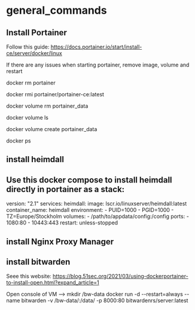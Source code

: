 # general_commands
## Install Portainer
Follow this guide: https://docs.portainer.io/start/install-ce/server/docker/linux

If there are any issues when starting portainer, remove image, volume and restart 

docker rm portainer

docker rmi portainer/portainer-ce:latest

docker volume rm portainer_data

docker volume ls

docker volume create portainer_data

docker ps

## install heimdall

Use this docker compose to install heimdall directly in portainer as a stack: 
---
version: "2.1"
services:
  heimdall:
    image: lscr.io/linuxserver/heimdall:latest
    container_name: heimdall
    environment:
      - PUID=1000
      - PGID=1000
      - TZ=Europe/Stockholm
    volumes:
      - /path/to/appdata/config:/config
    ports:
      - 1080:80
      - 10443:443
    restart: unless-stopped

  ## install Nginx Proxy Manager 

  ## install bitwarden 
  Seee this website:
  https://blog.51sec.org/2021/03/using-dockerportainer-to-install-open.html?expand_article=1

  Open console of VM --> mkdir /bw-data
  docker run -d --restart=always --name bitwarden -v /bw-data/:/data/ -p 8000:80 bitwardenrs/server:latest
